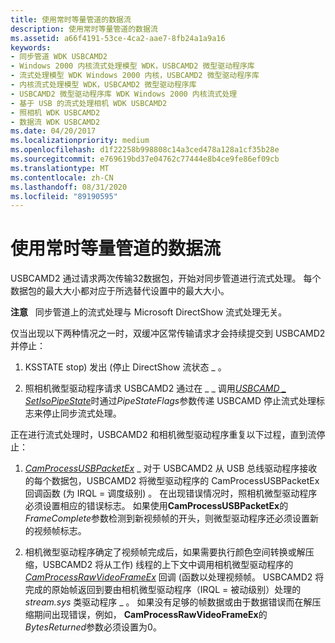 ```yaml
---
title: 使用常时等量管道的数据流
description: 使用常时等量管道的数据流
ms.assetid: a66f4191-53ce-4ca2-aae7-8fb24a1a9a16
keywords:
- 同步管道 WDK USBCAMD2
- Windows 2000 内核流式处理模型 WDK，USBCAMD2 微型驱动程序库
- 流式处理模型 WDK Windows 2000 内核，USBCAMD2 微型驱动程序库
- 内核流式处理模型 WDK，USBCAMD2 微型驱动程序库
- USBCAMD2 微型驱动程序库 WDK Windows 2000 内核流式处理
- 基于 USB 的流式处理相机 WDK USBCAMD2
- 照相机 WDK USBCAMD2
- 数据流 WDK USBCAMD2
ms.date: 04/20/2017
ms.localizationpriority: medium
ms.openlocfilehash: d1f22258b998808c14a3ced478a128a1cf35b28e
ms.sourcegitcommit: e769619bd37e04762c77444e8b4ce9fe86ef09cb
ms.translationtype: MT
ms.contentlocale: zh-CN
ms.lasthandoff: 08/31/2020
ms.locfileid: "89190595"
---
```

# <a name="data-flow-using-isochronous-pipes"></a>使用常时等量管道的数据流





USBCAMD2 通过请求两次传输32数据包，开始对同步管道进行流式处理。 每个数据包的最大大小都对应于所选替代设置中的最大大小。

**注意**   同步管道上的流式处理与 Microsoft DirectShow 流式处理无关。

 

仅当出现以下两种情况之一时，双缓冲区常传输请求才会持续提交到 USBCAMD2 并停止：

1.  KSSTATE stop) 发出 (停止 DirectShow 流状态 \_ 。

2.  照相机微型驱动程序请求 USBCAMD2 通过在 \_ \_ 调用[*USBCAMD \_ SetIsoPipeState*](/windows-hardware/drivers/ddi/usbcamdi/nc-usbcamdi-pfnusbcamd_setisopipestate)时通过*PipeStateFlags*参数传递 USBCAMD 停止流式处理标志来停止同步流式处理。

正在进行流式处理时，USBCAMD2 和相机微型驱动程序重复以下过程，直到流停止：

1.  [*CamProcessUSBPacketEx*](/windows-hardware/drivers/ddi/usbcamdi/nc-usbcamdi-pcam_process_packet_routine_ex) \_ 对于 USBCAMD2 从 USB 总线驱动程序接收的每个数据包，USBCAMD2 将微型驱动程序的 CamProcessUSBPacketEx 回调函数 (为 IRQL = 调度级别) 。 在出现错误情况时，照相机微型驱动程序必须设置相应的错误标志。 如果使用**CamProcessUSBPacketEx**的*FrameComplete*参数检测到新视频帧的开头，则微型驱动程序还必须设置新的视频帧标志。

2.  相机微型驱动程序确定了视频帧完成后，如果需要执行颜色空间转换或解压缩，USBCAMD2 将从工作) 线程的上下文中调用相机微型驱动程序的 [*CamProcessRawVideoFrameEx*](/windows-hardware/drivers/ddi/usbcamdi/nc-usbcamdi-pcam_process_raw_frame_routine_ex) 回调 (函数以处理视频帧。 USBCAMD2 将完成的原始帧返回到要由相机微型驱动程序（IRQL = 被动级别）处理的 *stream.sys* 类驱动程序 \_ 。 如果没有足够的帧数据或由于数据错误而在解压缩期间出现错误，例如， **CamProcessRawVideoFrameEx**的*BytesReturned*参数必须设置为0。

 

